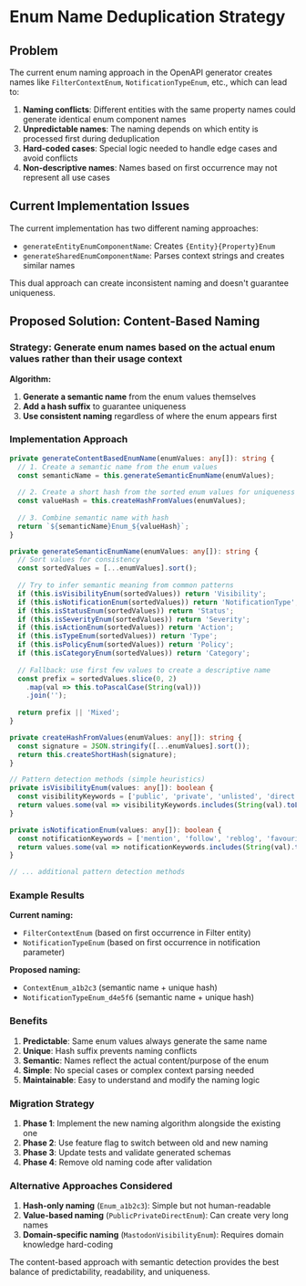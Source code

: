 # Enum Name Deduplication Strategy

## Problem

The current enum naming approach in the OpenAPI generator creates names like `FilterContextEnum`, `NotificationTypeEnum`, etc., which can lead to:

1. **Naming conflicts**: Different entities with the same property names could generate identical enum component names
2. **Unpredictable names**: The naming depends on which entity is processed first during deduplication
3. **Hard-coded cases**: Special logic needed to handle edge cases and avoid conflicts
4. **Non-descriptive names**: Names based on first occurrence may not represent all use cases

## Current Implementation Issues

The current implementation has two different naming approaches:
- `generateEntityEnumComponentName`: Creates `{Entity}{Property}Enum` 
- `generateSharedEnumComponentName`: Parses context strings and creates similar names

This dual approach can create inconsistent naming and doesn't guarantee uniqueness.

## Proposed Solution: Content-Based Naming

### Strategy: Generate enum names based on the actual enum values rather than their usage context

**Algorithm:**
1. **Generate a semantic name** from the enum values themselves
2. **Add a hash suffix** to guarantee uniqueness 
3. **Use consistent naming** regardless of where the enum appears first

### Implementation Approach

```typescript
private generateContentBasedEnumName(enumValues: any[]): string {
  // 1. Create a semantic name from the enum values
  const semanticName = this.generateSemanticEnumName(enumValues);
  
  // 2. Create a short hash from the sorted enum values for uniqueness
  const valueHash = this.createHashFromValues(enumValues);
  
  // 3. Combine semantic name with hash
  return `${semanticName}Enum_${valueHash}`;
}

private generateSemanticEnumName(enumValues: any[]): string {
  // Sort values for consistency
  const sortedValues = [...enumValues].sort();
  
  // Try to infer semantic meaning from common patterns
  if (this.isVisibilityEnum(sortedValues)) return 'Visibility';
  if (this.isNotificationEnum(sortedValues)) return 'NotificationType';  
  if (this.isStatusEnum(sortedValues)) return 'Status';
  if (this.isSeverityEnum(sortedValues)) return 'Severity';
  if (this.isActionEnum(sortedValues)) return 'Action';
  if (this.isTypeEnum(sortedValues)) return 'Type';
  if (this.isPolicyEnum(sortedValues)) return 'Policy';
  if (this.isCategoryEnum(sortedValues)) return 'Category';
  
  // Fallback: use first few values to create a descriptive name
  const prefix = sortedValues.slice(0, 2)
    .map(val => this.toPascalCase(String(val)))
    .join('');
  
  return prefix || 'Mixed';
}

private createHashFromValues(enumValues: any[]): string {
  const signature = JSON.stringify([...enumValues].sort());
  return this.createShortHash(signature);
}

// Pattern detection methods (simple heuristics)
private isVisibilityEnum(values: any[]): boolean {
  const visibilityKeywords = ['public', 'private', 'unlisted', 'direct'];
  return values.some(val => visibilityKeywords.includes(String(val).toLowerCase()));
}

private isNotificationEnum(values: any[]): boolean {
  const notificationKeywords = ['mention', 'follow', 'reblog', 'favourite'];
  return values.some(val => notificationKeywords.includes(String(val).toLowerCase()));
}

// ... additional pattern detection methods
```

### Example Results

**Current naming:**
- `FilterContextEnum` (based on first occurrence in Filter entity)
- `NotificationTypeEnum` (based on first occurrence in notification parameter)

**Proposed naming:**
- `ContextEnum_a1b2c3` (semantic name + unique hash)
- `NotificationTypeEnum_d4e5f6` (semantic name + unique hash)

### Benefits

1. **Predictable**: Same enum values always generate the same name
2. **Unique**: Hash suffix prevents naming conflicts
3. **Semantic**: Names reflect the actual content/purpose of the enum
4. **Simple**: No special cases or complex context parsing needed
5. **Maintainable**: Easy to understand and modify the naming logic

### Migration Strategy

1. **Phase 1**: Implement the new naming algorithm alongside the existing one
2. **Phase 2**: Use feature flag to switch between old and new naming
3. **Phase 3**: Update tests and validate generated schemas
4. **Phase 4**: Remove old naming code after validation

### Alternative Approaches Considered

1. **Hash-only naming** (`Enum_a1b2c3`): Simple but not human-readable
2. **Value-based naming** (`PublicPrivateDirectEnum`): Can create very long names
3. **Domain-specific naming** (`MastodonVisibilityEnum`): Requires domain knowledge hard-coding

The content-based approach with semantic detection provides the best balance of predictability, readability, and uniqueness.